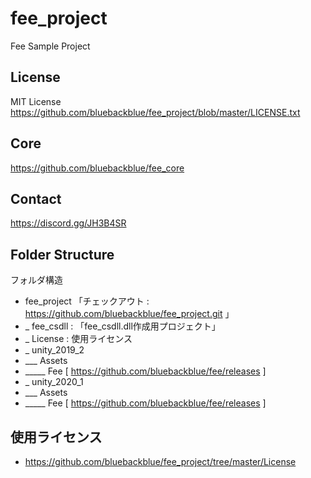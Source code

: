 # fee_project
Fee Sample Project

## License
MIT License
https://github.com/bluebackblue/fee_project/blob/master/LICENSE.txt

## Core
https://github.com/bluebackblue/fee_core

## Contact
https://discord.gg/JH3B4SR

## Folder Structure
フォルダ構造
* fee_project 「チェックアウト : https://github.com/bluebackblue/fee_project.git 」
* _ fee_csdll : 「fee_csdll.dll作成用プロジェクト」
* _ License : 使用ライセンス
* _ unity_2019_2
* ___ Assets
* _____ Fee [ https://github.com/bluebackblue/fee/releases ]
* _ unity_2020_1
* ___ Assets
* _____ Fee [ https://github.com/bluebackblue/fee/releases ]


## 使用ライセンス
* https://github.com/bluebackblue/fee_project/tree/master/License

